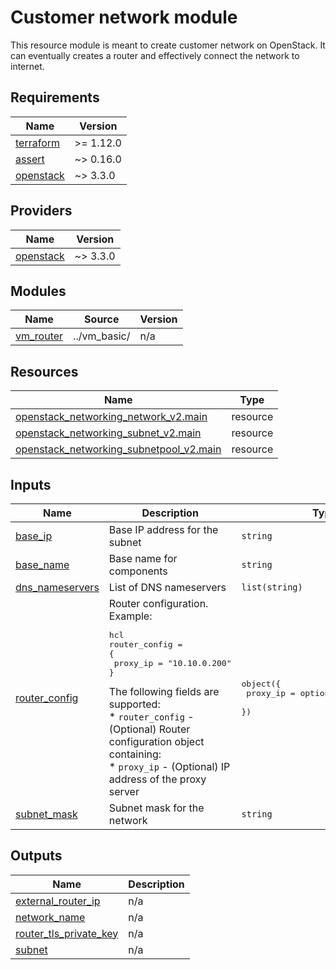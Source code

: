 # Customer network module

This resource module is meant to create customer network on OpenStack. It can eventually creates a router and effectively connect the network to internet.

<!-- BEGIN_TF_DOCS -->
## Requirements

| Name | Version |
|------|---------|
| <a name="requirement_terraform"></a> [terraform](#requirement\_terraform) | >= 1.12.0 |
| <a name="requirement_assert"></a> [assert](#requirement\_assert) | ~> 0.16.0 |
| <a name="requirement_openstack"></a> [openstack](#requirement\_openstack) | ~> 3.3.0 |

## Providers

| Name | Version |
|------|---------|
| <a name="provider_openstack"></a> [openstack](#provider\_openstack) | ~> 3.3.0 |

## Modules

| Name | Source | Version |
|------|--------|---------|
| <a name="module_vm_router"></a> [vm\_router](#module\_vm\_router) | ../vm_basic/ | n/a |

## Resources

| Name | Type |
|------|------|
| [openstack_networking_network_v2.main](https://registry.terraform.io/providers/terraform-provider-openstack/openstack/latest/docs/resources/networking_network_v2) | resource |
| [openstack_networking_subnet_v2.main](https://registry.terraform.io/providers/terraform-provider-openstack/openstack/latest/docs/resources/networking_subnet_v2) | resource |
| [openstack_networking_subnetpool_v2.main](https://registry.terraform.io/providers/terraform-provider-openstack/openstack/latest/docs/resources/networking_subnetpool_v2) | resource |

## Inputs

| Name | Description | Type | Default | Required |
|------|-------------|------|---------|:--------:|
| <a name="input_base_ip"></a> [base\_ip](#input\_base\_ip) | Base IP address for the subnet | `string` | n/a | yes |
| <a name="input_base_name"></a> [base\_name](#input\_base\_name) | Base name for components | `string` | n/a | yes |
| <a name="input_dns_nameservers"></a> [dns\_nameservers](#input\_dns\_nameservers) | List of DNS nameservers | `list(string)` | n/a | yes |
| <a name="input_router_config"></a> [router\_config](#input\_router\_config) | Router configuration.<br/>Example:<pre>hcl<br/>router_config = {<br/>  proxy_ip = "10.10.0.200"<br/>}</pre>The following fields are supported:<br/>  * `router_config` - (Optional) Router configuration object containing:<br/>    * `proxy_ip` - (Optional) IP address of the proxy server | <pre>object({<br/>    proxy_ip = optional(string, null)<br/>  })</pre> | `null` | no |
| <a name="input_subnet_mask"></a> [subnet\_mask](#input\_subnet\_mask) | Subnet mask for the network | `string` | n/a | yes |

## Outputs

| Name | Description |
|------|-------------|
| <a name="output_external_router_ip"></a> [external\_router\_ip](#output\_external\_router\_ip) | n/a |
| <a name="output_network_name"></a> [network\_name](#output\_network\_name) | n/a |
| <a name="output_router_tls_private_key"></a> [router\_tls\_private\_key](#output\_router\_tls\_private\_key) | n/a |
| <a name="output_subnet"></a> [subnet](#output\_subnet) | n/a |
<!-- END_TF_DOCS -->